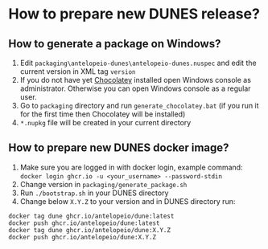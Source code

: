 # How to prepare new DUNES release?

## How to generate a package on Windows?
1. Edit `packaging\antelopeio-dunes\antelopeio-dunes.nuspec` and edit the current version in XML tag `version`
2. If you do not have yet [Chocolatey](https://chocolatey.org/) installed open Windows console as administrator.
Otherwise you can open Windows console as a regular user.
3. Go to `packaging` directory and run `generate_chocolatey.bat` (if you run it for the first time then Chocolatey will be installed)
4. `*.nupkg` file will be created in your current directory


## How to prepare new DUNES docker image?
1. Make sure you are logged in with docker login, example command: `docker login ghcr.io -u <your_username> --password-stdin`
2. Change version in `packaging/generate_package.sh`
3. Run `./bootstrap.sh` in your DUNES directory
4. Change below `X.Y.Z` to your version and in DUNES directory run:
```
docker tag dune ghcr.io/antelopeio/dune:latest
docker push ghcr.io/antelopeio/dune:latest
docker tag dune ghcr.io/antelopeio/dune:X.Y.Z
docker push ghcr.io/antelopeio/dune:X.Y.Z
```
